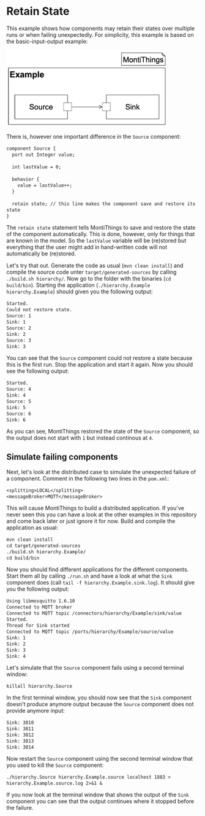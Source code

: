 # Retain State

This example shows how components may retain their states over multiple runs 
or when failing unexpectedly. 
For simplicity, this example is based on the basic-input-output example:

<img src="docs/BasicInputOutput.png" alt="drawing" height="200px"/>

There is, however one important difference in the `Source` component:
```
component Source {
  port out Integer value;

  int lastValue = 0;

  behavior {
    value = lastValue++;
  }

  retain state; // this line makes the component save and restore its state
}
```

The `retain state` statement tells MontiThings to save and restore the state
of the component automatically. 
This is done, however, only for things that are known in the model. 
So the `lastValue` variable will be (re)stored but everything that the user 
might add in hand-written code will not automatically be (re)stored.

Let's try that out. Generate the code as usual (`mvn clean install`) and compile
the source code unter `target/generated-sources` by calling 
`./build.sh hierarchy/`.
Now go to the folder with the binaries (`cd build/bin`). 
Starting the application (`./hierarchy.Example hierarchy.Example`) should given 
you the following output:
```
Started.
Could not restore state.
Source: 1
Sink: 1
Source: 2
Sink: 2
Source: 3
Sink: 3
```

You can see that the `Source` component could not restore a state because this
is the first run.
Stop the application and start it again.
Now you should see the following output:
```
Started.
Source: 4
Sink: 4
Source: 5
Sink: 5
Source: 6
Sink: 6
```
As you can see, MontiThings restored the state of the `Source` component, so the
output does not start with `1` but instead continous at `4`.

## Simulate failing components

Next, let's look at the distributed case to simulate the unexpected failure of 
a component.
Comment in the following two lines in the `pom.xml`:
```
<splitting>LOCAL</splitting>
<messageBroker>MQTT</messageBroker>
```
This will cause MontiThings to build a distributed application. 
If you've never seen this you can have a look at the other examples in this 
repository and come back later or just ignore it for now.
Build and compile the application as usual:
```
mvn clean install
cd target/generated-sources
./build.sh hierarchy.Example/
cd build/bin
```

Now you should find different applications for the different components.
Start them all by calling `./run.sh` and have a look at what the `Sink` 
component does (call `tail -f hierarchy.Example.sink.log`).
It should give you the following output:
```
Using libmosquitto 1.6.10
Connected to MQTT broker
Connected to MQTT topic /connectors/hierarchy/Example/sink/value
Started.
Thread for Sink started
Connected to MQTT topic /ports/hierarchy/Example/source/value
Sink: 1
Sink: 2
Sink: 3
Sink: 4
```

Let's simulate that the `Source` component fails using a second terminal window:
```
killall hierarchy.Source
```

In the first terminal window, you should now see that the `Sink` component 
doesn't produce anymore output because the `Source` component does not provide 
anymore input:
```
Sink: 3810
Sink: 3811
Sink: 3812
Sink: 3813
Sink: 3814
```

Now restart the `Source` component using the second terminal window that you 
used to kill the `Source` component: 
```
./hierarchy.Source hierarchy.Example.source localhost 1883 > hierarchy.Example.source.log 2>&1 &
```
If you now look at the terminal window that shows the output of the `Sink` 
component you can see that the output continues where it stopped before the 
failure.
